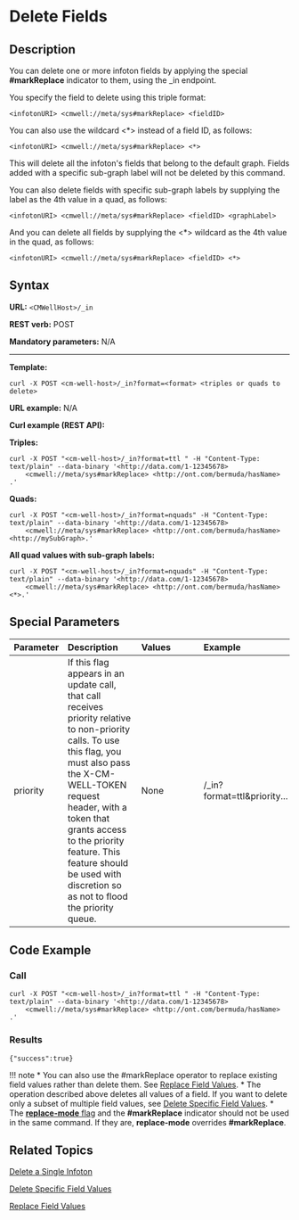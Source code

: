# Delete Fields

## Description

You can delete one or more infoton fields by applying the special **#markReplace** indicator to them, using the _in endpoint.

You specify the field to delete using this triple format:

```
<infotonURI> <cmwell://meta/sys#markReplace> <fieldID>
```

You can also use the wildcard <*> instead of a field ID, as follows:

```
<infotonURI> <cmwell://meta/sys#markReplace> <*>
```

This will delete all the infoton's fields that belong to the default graph. Fields added with a specific sub-graph label will not be deleted by this command.

You can also delete fields with specific sub-graph labels by supplying the label as the 4th value in a quad, as follows:

```
<infotonURI> <cmwell://meta/sys#markReplace> <fieldID> <graphLabel>
```

And you can delete all fields by supplying the <*> wildcard as the 4th value in the quad, as follows:

```
<infotonURI> <cmwell://meta/sys#markReplace> <fieldID> <*>
```

## Syntax

**URL:** ```<CMWellHost>/_in```

**REST verb:** POST

**Mandatory parameters:** N/A

----------

**Template:**

```
curl -X POST <cm-well-host>/_in?format=<format> <triples or quads to delete>
```

**URL example:** N/A

**Curl example (REST API):**

**Triples:**

```
curl -X POST "<cm-well-host>/_in?format=ttl " -H "Content-Type: text/plain" --data-binary '<http://data.com/1-12345678> 
    <cmwell://meta/sys#markReplace> <http://ont.com/bermuda/hasName> .'
```

**Quads:**

```
curl -X POST "<cm-well-host>/_in?format=nquads" -H "Content-Type: text/plain" --data-binary '<http://data.com/1-12345678> 
    <cmwell://meta/sys#markReplace> <http://ont.com/bermuda/hasName> <http://mySubGraph>.'
```

**All quad values with sub-graph labels:**

```
curl -X POST "<cm-well-host>/_in?format=nquads" -H "Content-Type: text/plain" --data-binary '<http://data.com/1-12345678> 
    <cmwell://meta/sys#markReplace> <http://ont.com/bermuda/hasName> <*>.'
```

## Special Parameters

Parameter | Description&nbsp;&nbsp;&nbsp;&nbsp;&nbsp;&nbsp; | Values&nbsp;&nbsp;&nbsp;&nbsp;&nbsp;&nbsp;&nbsp;&nbsp;&nbsp;&nbsp; | Example
:----------|:-------------|:--------|:---------
priority | If this flag appears in an update call, that call receives priority relative to non-priority calls. To use this flag, you must also pass the X-CM-WELL-TOKEN request header, with a token that grants access to the priority feature. This feature should be used with discretion so as not to flood the priority queue. | None | <cm-well-host>/_in?format=ttl&priority...

## Code Example

### Call

```
curl -X POST "<cm-well-host>/_in?format=ttl " -H "Content-Type: text/plain" --data-binary '<http://data.com/1-12345678> 
    <cmwell://meta/sys#markReplace> <http://ont.com/bermuda/hasName> .'
```

### Results

```
{"success":true}
```

!!! note
	* You can also use the #markReplace operator to replace existing field values rather than delete them. See [Replace Field Values](API.Update.ReplaceFieldValues.md).
	* The operation described above deletes all values of a field. If you want to delete only a subset of multiple field values, see [Delete Specific Field Values](API.Update.DeleteSpecificFieldValues.md).
	* The [**replace-mode** flag](API.Update.ReplaceFieldValues.md) and the **#markReplace** indicator should not be used in the same command. If they are, **replace-mode** overrides **#markReplace**.

## Related Topics

[Delete a Single Infoton](API.Update.DeleteASingleInfoton.md)

[Delete Specific Field Values](API.Update.DeleteSpecificFieldValues.md)

[Replace Field Values](API.Update.ReplaceFieldValues.md)



